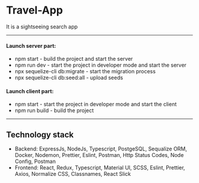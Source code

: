 # Travel-App
It is a sightseeing search app
***
#### Launch server part:
- npm start - build the project and start the server
- npm run dev - start the project in developer mode and start the server
- npx sequelize-cli db:migrate - start the migration process
- npx sequelize-cli db:seed:all - upload seeds
#### Launch client part:
- npm start - start the project in developer mode and start the client
- npm run build - build the project
***
## Technology stack
- Backend: ExpressJs, NodeJs, Typescript, PostgeSQL, Sequalize ORM, Docker, Nodemon, Prettier, Eslint, Postman, Http Status Codes, Node Config, Postman
- Frontend: React, Redux, Typescript, Material UI, SCSS, Eslint, Prettier, Axios, Normalize CSS, Classnames, React Slick